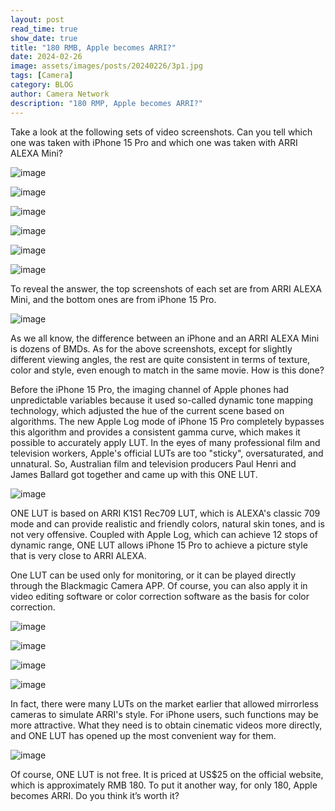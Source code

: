 ```yaml
---
layout: post
read_time: true
show_date: true
title: "180 RMB, Apple becomes ARRI?"
date: 2024-02-26
image: assets/images/posts/20240226/3p1.jpg
tags: [Camera]
category: BLOG
author: Camera Network
description: "180 RMP, Apple becomes ARRI?"
---
```


Take a look at the following sets of video screenshots. Can you tell which one was taken with iPhone 15 Pro and which one was taken with ARRI ALEXA Mini?

![image](./assets/images/posts/20240226/3p1.jpg)

![image](./assets/images/posts/20240226/3p2.jpg)

![image](./assets/images/posts/20240226/3p3.jpg)

![image](./assets/images/posts/20240226/3p4.jpg)

![image](./assets/images/posts/20240226/3p5.jpg)

![image](./assets/images/posts/20240226/3p6.jpg)

To reveal the answer, the top screenshots of each set are from ARRI ALEXA Mini, and the bottom ones are from iPhone 15 Pro.

![image](./assets/images/posts/20240226/3p7.jpg)

As we all know, the difference between an iPhone and an ARRI ALEXA Mini is dozens of BMDs. As for the above screenshots, except for slightly different viewing angles, the rest are quite consistent in terms of texture, color and style, even enough to match in the same movie. How is this done?

Before the iPhone 15 Pro, the imaging channel of Apple phones had unpredictable variables because it used so-called dynamic tone mapping technology, which adjusted the hue of the current scene based on algorithms. The new Apple Log mode of iPhone 15 Pro completely bypasses this algorithm and provides a consistent gamma curve, which makes it possible to accurately apply LUT. In the eyes of many professional film and television workers, Apple's official LUTs are too "sticky", oversaturated, and unnatural. So, Australian film and television producers Paul Henri and James Ballard got together and came up with this ONE LUT.

![image](./assets/images/posts/20240226/3p8.jpg)

ONE LUT is based on ARRI K1S1 Rec709 LUT, which is ALEXA's classic 709 mode and can provide realistic and friendly colors, natural skin tones, and is not very offensive. Coupled with Apple Log, which can achieve 12 stops of dynamic range, ONE LUT allows iPhone 15 Pro to achieve a picture style that is very close to ARRI ALEXA. 

One LUT can be used only for monitoring, or it can be played directly through the Blackmagic Camera APP. Of course, you can also apply it in video editing software or color correction software as the basis for color correction.


![image](./assets/images/posts/20240226/3p9.jpg)

![image](./assets/images/posts/20240226/3p10.jpg)

![image](./assets/images/posts/20240226/3p11.jpg)

![image](./assets/images/posts/20240226/3p12.jpg)

In fact, there were many LUTs on the market earlier that allowed mirrorless cameras to simulate ARRI's style. For iPhone users, such functions may be more attractive. What they need is to obtain cinematic videos more directly, and ONE LUT has opened up the most convenient way for them.

![image](./assets/images/posts/20240226/3p13.jpg)

Of course, ONE LUT is not free. It is priced at US$25 on the official website, which is approximately RMB 180. To put it another way, for only 180, Apple becomes ARRI. Do you think it’s worth it?